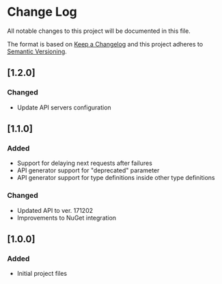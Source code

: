 # Change Log
All notable changes to this project will be documented in this file.

The format is based on [Keep a Changelog](http://keepachangelog.com/)
and this project adheres to [Semantic Versioning](http://semver.org/).

## [1.2.0]
### Changed
- Update API servers configuration

## [1.1.0]
### Added
- Support for delaying next requests after failures
- API generator support for "deprecated" parameter
- API generator support for type definitions inside other type definitions

### Changed
- Updated API to ver. 171202
- Improvements to NuGet integration

## [1.0.0]
### Added
- Initial project files